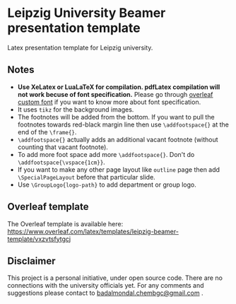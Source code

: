 # Leipzig University Beamer presentation template
Latex presentation template for Leipzig university.

## Notes
* **Use XeLatex or LuaLaTeX for compilation. pdfLatex compilation will not work becuse of font specification.** Please go through [overleaf custom font](https://www.overleaf.com/learn/latex/Questions/I_have_a_custom_font_I%27d_like_to_load_to_my_document._How_can_I_do_this%3F) if you want to know more about font specification.
* It uses `tikz` for the background images.
* The footnotes will be added from the bottom. If you want to pull the footnotes towards red-black margin line then use `\addfootspace{}` at the end of the `\frame{}`.
* `\addfootspace{}` actually adds an additional vacant footnote (without counting that vacant footnote).
* To add more foot space add more `\addfootspace{}`. Don't do `\addfootspace{\vspace{1cm}}`.
* If you want to make any other page layout like `outline` page then add `\SpecialPageLayout` before that particular slide.
* Use `\GroupLogo{logo-path}` to add department or group logo.

## Overleaf template
The Overleaf template is available here:
https://www.overleaf.com/latex/templates/leipzig-beamer-template/vxzvtsfytgcj

## Disclaimer
This project is a personal initiative, under open source code. There are no connections with the university officials yet. For any comments and suggestions please contact to badalmondal.chembgc@gmail.com .

